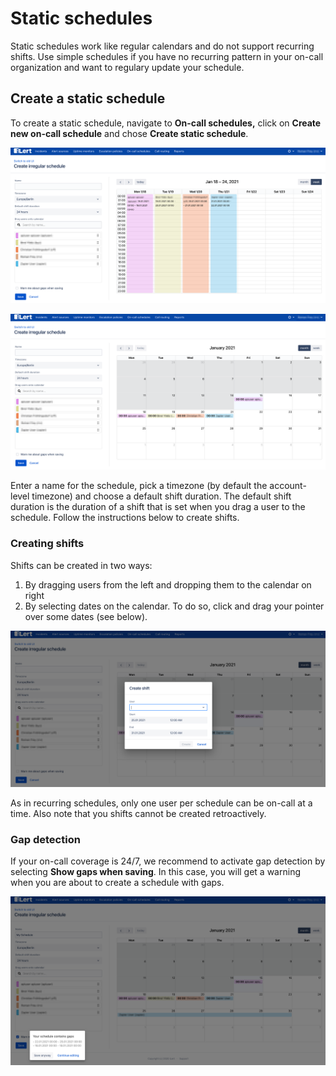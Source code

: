 # Static schedules

Static schedules work like regular calendars and do not support recurring shifts. Use simple schedules if you have no recurring pattern in your on-call organization and want to regulary update your schedule.

## Create a static schedule

To create a static schedule, navigate to **On-call schedules,** click on **Create new on-call schedule** and chose **Create static schedule**.

![Week view](../../.gitbook/assets/ilert%20%2824%29.png)

![Month view](../../.gitbook/assets/ilert%20%2825%29.png)

Enter a name for the schedule, pick a timezone \(by default the account-level timezone\) and choose a default shift duration. The default shift duration is the duration of a shift that is set when you drag a user to the schedule. Follow the instructions below to create shifts.

### Creating shifts

Shifts can be created in two ways:

1. By dragging users from the left and dropping them to the calendar on right
2. By selecting dates on the calendar. To do so, click and drag your pointer over some dates \(see below\).

![](../../.gitbook/assets/ilert%20%2827%29.png)

As in recurring schedules, only one user per schedule can be on-call at a time. Also note that you shifts cannot be created retroactively.

### Gap detection

If your on-call coverage is 24/7, we recommend to activate gap detection by selecting **Show gaps when saving**. In this case, you will get a warning when you are about to create a schedule with gaps.

![](../../.gitbook/assets/ilert%20%2826%29.png)





